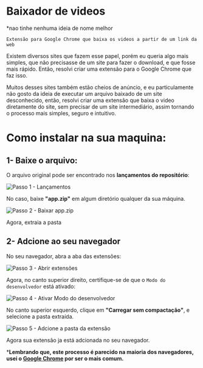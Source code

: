 # Baixador de videos

*nao tinhe nenhuma ideia de nome melhor

`Extensão para Google Chrome que baixa os videos a partir de um link da web`

Existem diversos sites que fazem esse papel, porém eu queria algo mais simples, que não precisasse de um site para fazer o download, e que fosse mais rápido. Então, resolvi criar uma extensão para o Google Chrome que faz isso.

Muitos desses sites também estão cheios de anúncio, e eu particulamente não gosto da ideia de executar um arquivo baixado de um site desconhecido, então, resolvi criar uma extensão que baixa o video diretamente do site, sem precisar de um site intermediário, assim tornando o processo mais simples, seguro e intuitivo.

# Como instalar na sua maquina:

## 1- Baixe o arquivo:

O arquivo original pode ser encontrado nos **lançamentos do repositório**:

![Passo 1 - Lançamentos](https://media.discordapp.net/attachments/725447818877075487/1083328013120323704/image.png)

No caso, baixe **"app.zip"** em algum diretório qualquer da sua máquina.

![Passo 2 - Baixar app.zip](https://media.discordapp.net/attachments/725447818877075487/1083328013380358144/image.png)

Agora, extraia a pasta

## 2- Adcione ao seu navegador

No seu navegador, abra a aba das extensões:

![Passo 3 - Abrir extensões](https://cdn.discordapp.com/attachments/725447818877075487/1083328830946676786/image.png)

Agora, no canto superior direito, certifique-se de que o `Modo do desenvolvedor` está ativado:

![Passo 4 - Ativar Modo do desenvolvedor](https://media.discordapp.net/attachments/725447818877075487/1083328948362018816/image.png)

No canto superior esquerdo, clique em **"Carregar sem compactação"**, e selecione a pasta extraída.

![Passo 5 - Adcione a pasta da extensão](https://cdn.discordapp.com/attachments/725447818877075487/1083331552282419240/image.png)

Agora sua extensão ja está adcionada no seu navegador.

***Lembrando que, este processo é parecido na maioria dos navegadores, usei o [Google Chrome](https://www.google.com/intl/pt-BR/chrome/) por ser o mais comum.**
